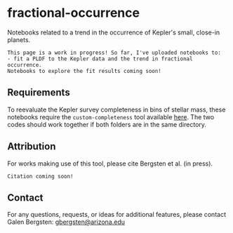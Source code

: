 # fractional-occurrence
 Notebooks related to a trend in the occurrence of Kepler's small, close-in planets.
 ```
 This page is a work in progress! So far, I've uploaded notebooks to:
 - fit a PLDF to the Kepler data and the trend in fractional occurrence.
 Notebooks to explore the fit results coming soon!
 ```
 Requirements
 ---
 To reevaluate the Kepler survey completeness in bins of stellar mass, these notebooks require the  ``custom-completeness`` tool available [here](https://github.com/gbergsten/custom-completeness). The two codes should work together if both folders are in the same directory.
 
  Attribution
 --- 
 For works making use of this tool, please cite Bergsten et al. (in press).
 ```
 Citation coming soon!
 ```
 
 Contact
 ---
 For any questions, requests, or ideas for additional features, please contact Galen Bergsten: gbergsten@arizona.edu
